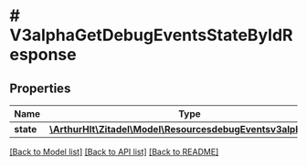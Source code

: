 # # V3alphaGetDebugEventsStateByIdResponse

## Properties

Name | Type | Description | Notes
------------ | ------------- | ------------- | -------------
**state** | [**\ArthurHlt\Zitadel\Model\ResourcesdebugEventsv3alphaState**](ResourcesdebugEventsv3alphaState.md) |  | [optional]

[[Back to Model list]](../../README.md#models) [[Back to API list]](../../README.md#endpoints) [[Back to README]](../../README.md)
